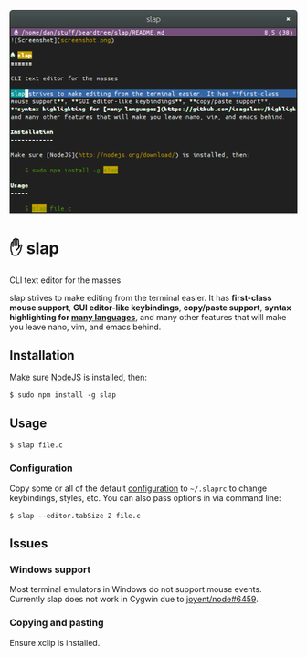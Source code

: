 ![Screenshot](screenshot.png)

✋ slap
======

CLI text editor for the masses

slap strives to make editing from the terminal easier. It has **first-class
mouse support**, **GUI editor-like keybindings**, **copy/paste support**,
**syntax highlighting for [many languages](https://github.com/isagalaev/highlight.js/tree/master/src/languages)**,
and many other features that will make you leave nano, vim, and emacs behind.

Installation
------------

Make sure [NodeJS](http://nodejs.org/download/) is installed, then:

    $ sudo npm install -g slap

Usage
-----

    $ slap file.c

### Configuration

Copy some or all of the default [configuration](slap.ini) to `~/.slaprc` to
change keybindings, styles, etc. You can also pass options in via command line:

    $ slap --editor.tabSize 2 file.c

Issues
------

### Windows support

Most terminal emulators in Windows do not support mouse events. Currently slap
does not work in Cygwin due to [joyent/node#6459](https://github.com/joyent/node/issues/6459).

### Copying and pasting

Ensure xclip is installed.
